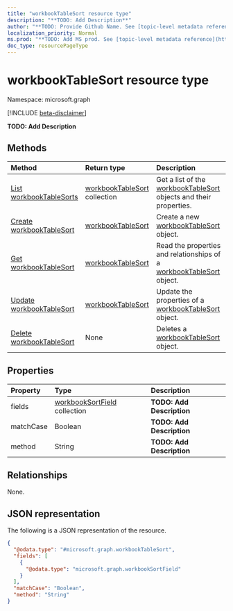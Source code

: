 ```yaml
---
title: "workbookTableSort resource type"
description: "**TODO: Add Description**"
author: "**TODO: Provide Github Name. See [topic-level metadata reference](https://msgo.azurewebsites.net/add/document/guidelines/metadata.html#topic-level-metadata)**"
localization_priority: Normal
ms.prod: "**TODO: Add MS prod. See [topic-level metadata reference](https://msgo.azurewebsites.net/add/document/guidelines/metadata.html#topic-level-metadata)**"
doc_type: resourcePageType
---
```


# workbookTableSort resource type

Namespace: microsoft.graph

[!INCLUDE [beta-disclaimer](../../includes/beta-disclaimer.md)]

**TODO: Add Description**

## Methods
|Method|Return type|Description|
|:---|:---|:---|
|[List workbookTableSorts](../api/workbooktablesort-list.md)|[workbookTableSort](../resources/workbooktablesort.md) collection|Get a list of the [workbookTableSort](../resources/workbooktablesort.md) objects and their properties.|
|[Create workbookTableSort](../api/workbooktablesort-create.md)|[workbookTableSort](../resources/workbooktablesort.md)|Create a new [workbookTableSort](../resources/workbooktablesort.md) object.|
|[Get workbookTableSort](../api/workbooktablesort-get.md)|[workbookTableSort](../resources/workbooktablesort.md)|Read the properties and relationships of a [workbookTableSort](../resources/workbooktablesort.md) object.|
|[Update workbookTableSort](../api/workbooktablesort-update.md)|[workbookTableSort](../resources/workbooktablesort.md)|Update the properties of a [workbookTableSort](../resources/workbooktablesort.md) object.|
|[Delete workbookTableSort](../api/workbooktablesort-delete.md)|None|Deletes a [workbookTableSort](../resources/workbooktablesort.md) object.|

## Properties
|Property|Type|Description|
|:---|:---|:---|
|fields|[workbookSortField](../resources/workbooksortfield.md) collection|**TODO: Add Description**|
|matchCase|Boolean|**TODO: Add Description**|
|method|String|**TODO: Add Description**|

## Relationships
None.

## JSON representation
The following is a JSON representation of the resource.
<!-- {
  "blockType": "resource",
  "keyProperty": "id",
  "@odata.type": "microsoft.graph.workbookTableSort",
  "openType": false
}
-->
``` json
{
  "@odata.type": "#microsoft.graph.workbookTableSort",
  "fields": [
    {
      "@odata.type": "microsoft.graph.workbookSortField"
    }
  ],
  "matchCase": "Boolean",
  "method": "String"
}
```

